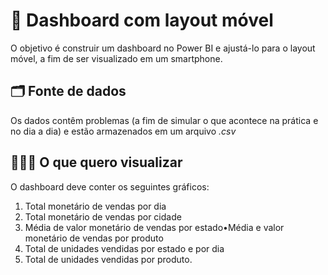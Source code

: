# 📱 Dashboard com layout móvel

O objetivo é construir um dashboard no Power BI e ajustá-lo para o layout móvel, a fim de ser visualizado em um smartphone.

## 🗂️ Fonte de dados

Os dados contêm problemas (a fim de simular o que acontece na prática e no dia a dia) e estão armazenados em um arquivo <i>.csv</i>

## 🕵🏽‍♀️ O que quero visualizar

O dashboard deve conter os seguintes gráficos:

1. Total monetário de vendas por dia
2. Total monetário de vendas por cidade
3. Média de valor monetário de vendas por estado•Média e valor monetário de vendas por produto
4. Total de unidades vendidas por estado e por dia
6. Total de unidades vendidas por produto.